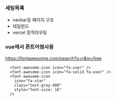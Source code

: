 ### 세팅목록

- navbar등 페이지 구조
- 테일윈드
- vercel 정적라우팅

### vue에서 폰트어썸사용

https://fontawesome.com/search?o=r&m=free

```
  <font-awesome-icon icon="fa-user" />
  <font-awesome-icon icon="fa-solid fa-user" />
  <font-awesome-icon
    icon="fa-star"
    class="text-gray-400"
    style="font-size: 16"
  />
```
